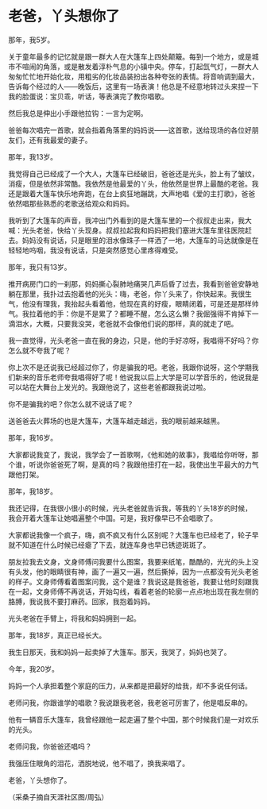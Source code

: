 # 老爸，丫头想你了

那年，我5岁。

关于童年最多的记忆就是跟一群大人在大篷车上四处颠簸。每到一个地方，或是城市不喧闹的角落，或是散发着淳朴气息的小镇中央。停车，打起氙气灯，一群大人匆匆忙忙地开始化妆，用粗劣的化妆品装扮出各种夸张的表情。将音响调到最大，告诉每个经过的人——晚饭后，这里有一场表演！他总是不经意地转过头来捏一下我的脸蛋说：宝贝乖，听话，等表演完了教你唱歌。

然后我总是伸出小手跟他拉钩：一言为定啊。

爸爸每次唱完一首歌，就会指着角落里的妈妈说——这首歌，送给现场的各位好朋友们，还有我最爱的妻子。

那年，我13岁。

我觉得自己已经成了一个大人，大篷车已经破旧，爸爸还是光头，脸上有了皱纹，消瘦，但是依然非常酷。我依然是他最爱的丫头，他依然是世界上最酷的老爸。我还是跟着大篷车快乐地奔跑，在台上疯狂地蹦跳，大声地唱《爱的主打歌》，爸爸依然唱那些熟悉的老歌送给观众和妈妈。

我听到了大篷车的声音，我冲出门外看到的是大篷车里的一个叔叔走出来，我大喊：光头老爸，快给丫头现身。叔叔拉起我和妈妈把我们塞进大篷车里往医院赶去。妈妈没有说话，只是眼里的泪水像珠子一样洒了一地，大篷车的马达就像是在轻轻地呜咽，我没有说话，只是突然感觉心里疼得难受。

那年，我只有13岁。

推开病房门口的一刹那，妈妈撕心裂肺地痛哭几声后昏了过去，我看到爸爸安静地躺在那里，我扑过去抱着他的光头：嗨，老爸，你丫头来了，你快起来。我很生气，他没有理我，我抬起头看着他，他现在真的好瘦，眼睛闭着，可是还是那样帅气。我拉着他的手：你是不是累了？都睡不醒，怎么这么懒？我倔强得不肯掉下一滴泪水，大概，只要我没哭，老爸就不会像他们说的那样，真的就走了吧。

我一直觉得，光头老爸一直在我的身边，只是，他的手好凉呀，我唱得不好吗？你怎么就不夸我了呢？

你上次不是还说我已经超过你了，你是骗我的吧。老爸，我跟你说呀，这个学期我们新来的音乐老师夸我唱得好了呢！他说我以后上大学是可以学音乐的，他说我是可以站在大舞台上发光的。我跟他说了，这些老爸都跟我说过啦。

你不是骗我的吧？你怎么就不说话了呢？

送爸爸去火葬场的也是大篷车，大篷车越走越远，我的眼前越来越黑。

那年，我16岁。

大家都说我变了，我说，我学会了一首歌啊，《他和她的故事》，我唱给你听呀，那个谁，听说你爸爸死了啊，是真的吗？我跟他扭打在一起，我使出生平最大的力气跟他打架。

那年，我18岁。

我还记得，在我很小很小的时候，光头老爸就告诉我，等我的丫头18岁的时候，我会开着大篷车让她唱遍整个中国。可是，我好像早已不会唱歌了。

大家都说我像一个疯子，嗨，疯不疯又有什么区别呢？大篷车也已经老了，轮子早就不知道在什么时候已经瘪了下去，就连车身也早已锈迹斑斑了。

朋友拉我去文身，文身师傅问我要什么图案，我要来纸笔，酷酷的，光光的头上没有头发，他的眼睛很有神，画了一遍又一遍，然后撕掉，因为一点都没有光头老爸的样子。文身师傅看着图案问我，这个是谁？我说这是我爸爸，我要让他时刻跟我在一起，文身师傅不再说话，开始勾线，看着老爸的轮廓一点点地出现在我左侧的胳膊，我说我不要打麻药。回家，我抱着妈妈。

光头老爸在手臂上，将我和妈妈拥到一起。

那年，我18岁，真正已经长大。

我生日那天，我和妈妈一起卖掉了大篷车。那天，我哭了，妈妈也哭了。

今年，我20岁。

妈妈一个人承担着整个家庭的压力，从来都是把最好的给我，却不多说任何话。

老师问我，你跟谁学的唱歌？我说跟我老爸，我老爸可厉害了，他是唱反串的。

他有一辆音乐大篷车，我曾经跟他一起走遍了整个中国，那个时候我们是一对欢乐的光头。

老师问我，你爸爸还唱吗？

我强压住眼角的泪花，洒脱地说，他不唱了，换我来唱了。

老爸，丫头想你了。

（采桑子摘自天涯社区图/周弘）